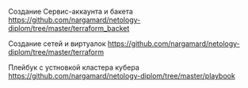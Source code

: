Создание Сервис-аккаунта и бакета
https://github.com/nargamard/netology-diplom/tree/master/terraform_backet

Создание сетей и виртуалок
https://github.com/nargamard/netology-diplom/tree/master/terraform

Плейбук с устновкой кластера кубера
https://github.com/nargamard/netology-diplom/tree/master/playbook